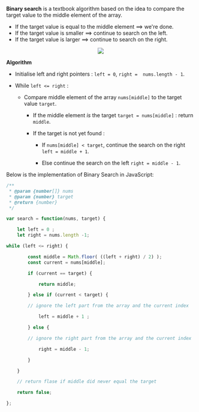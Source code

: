 **Binary search** is a textbook algorithm based on the idea to compare the target value to the middle element of the array.

- If the target value is equal to the middle element ==> we're done.
- If the target value is smaller ==> continue to search on the left.
- If the target value is larger ==> continue to search on the right.

<div align="center">
<img src="https://i.postimg.cc/C5XwfKXd/binary-search.jpg" >
</div>

**Algorithm**

-   Initialise left and right pointers : `left = 0`, `right =  nums.length - 1`.
    
-   While `left <= right` :
    
    -   Compare middle element of the array `nums[middle]` to the target value `target`.
        
        -   If the middle element _is_ the target `target = nums[middle]` : return `middle`.
            
        -   If the target is not yet found :
            
            -   If ` nums[middle] < target `, continue the search on the right `left = middle + 1`.
                
            -   Else continue the search on the left `right = middle - 1`.


Below is the implementation of Binary Search in JavaScript:

```js script
/**
 * @param {number[]} nums
 * @param {number} target
 * @return {number}
 */

var search = function(nums, target) {

	let left = 0 ;
	let right = nums.length -1;

while (left <= right) {

		const middle = Math.floor( ((left + right) / 2) );
		const current = nums[middle];

		if (current == target) {

			return middle;

		} else if (current < target) {

		// ignore the left part from the array and the current index

			left = middle + 1 ;

		} else {

		// ignore the right part from the array and the current index

			right = middle - 1;

		}

	}

	// return flase if middle did never equal the target

	return false;

};

```
